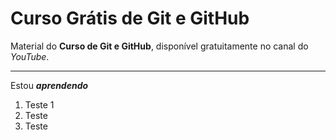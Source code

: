 # Curso Grátis de Git e GitHub
Material do **Curso de Git e GitHub**, disponível gratuitamente no canal do *YouTube*.
***

Estou __*aprendendo*__

1. Teste 1
2. Teste
  3. Teste
